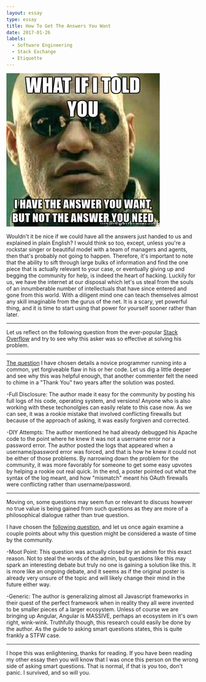 ```yaml
---
layout: essay
type: essay
title: How To Get The Answers You Want
date: 2017-01-26
labels:
  - Software Engineering
  - Stack Exchange
  - Etiquette
---
```

<img class="ui centered medium image" src="../images/answers.jpg">

Wouldn't it be nice if we could have all the answers just handed to us and explained in plain English? I would think so too, except, unless you're a rockstar singer or beautiful model with a team of managers and agents, then that's probably not going to happen. Therefore, it's important to note that the ability to sift through large bulks of information and find the one piece that is actually relevant to your case, or eventually giving up and begging the community for help, is indeed the heart of hacking.
Luckily for us, we have the internet at our disposal which let's us steal from the souls of an innumberable number of intellectuals that have since entered and gone from this world. With a diligent mind one can teach themselves almost any skill imaginable from the gurus of the net. It is a scary, yet powerful thing, and it is time to start using that power for yourself sooner rather than later.

<hr>

Let us reflect on the following question from the ever-popular [Stack Overflow](stackoverflow.com/) and try to see why this asker was so effective at solving his problem.

<hr>

[The question](http://stackoverflow.com/questions/13099069/apache-basic-authentication-issue-with-reverse-proxy) I have chosen details a novice programmer running into a common, yet forgiveable flaw in his or her code. Let us dig a little deeper and see why this was helpful enough, that another commenter felt the need to chime in a "Thank You" two years after the solution was posted.

-Full Disclosure: The author made it easy for the community by posting his full logs of his code, operating system, and versions! Anyone who is also working with these techonolgies can easily relate to this case now. As we can see, it was a rookie mistake that involved conflicting firewalls but because of the approach of asking, it was easily forgiven and corrected.

-DIY Attempts: The author mentioned he had already debugged his Apache code to the point where he knew it was not a username error nor a password error. The author posted the logs that appeared when a username/password error was forced, and that is how he knew it could not be either of those problems. By narrowing down the problem for the community, it was more favorably for someone to get some easy upvotes by helping a rookie out real quick. In the end, a poster pointed out what the syntax of the log meant, and how "mismatch" meant his OAuth firewalls were conflicting rather than username/password.

<hr>

Moving on, some questions may seem fun or relevant to discuss however no true value is being gained from such questions as they are more of a philosophical dialogue rather than true question.

I have chosen the [following question](http://stackoverflow.com/questions/30271988/jquery-vs-new-javascript-frameworks-libraries-angular-ember-react-etc/33315002), and let us once again examine a couple points about why this question might be considered a waste of time by the community. 

-Moot Point: This question was actually closed by an admin for this exact reason. Not to steal the words of the admin, but questions like this may spark an interesting debate but truly no one is gaining a solution like this. It is more like an ongoing debate, and it seems as if the original poster is already very unsure of the topic and will likely change their mind in the future either way.

-Generic: The author is generalizing almost all Javascript frameworks in their quest of the perfect framework when in reality they all were invented to be smaller pieces of a larger ecosystem. Unless of course we are bringing up Angular, Angular is MASSIVE, perhaps an ecosystem in it's own right, wink-wink. Truthfully though, this research could easily be done by the author. As the guide to asking smart questions states, this is quite frankly a STFW case.

<hr>

I hope this was enlightening, thanks for reading. If you have been reading my other essay then you will know that I was once this person on the wrong side of asking smart questions. That is normal, if that is you too, don't panic. I survived, and so will you.
